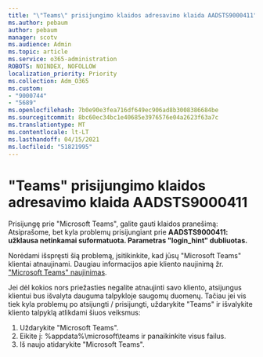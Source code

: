 ```yaml
---
title: "\"Teams\" prisijungimo klaidos adresavimo klaida AADSTS9000411"
ms.author: pebaum
author: pebaum
manager: scotv
ms.audience: Admin
ms.topic: article
ms.service: o365-administration
ROBOTS: NOINDEX, NOFOLLOW
localization_priority: Priority
ms.collection: Adm_O365
ms.custom:
- "9000744"
- "5689"
ms.openlocfilehash: 7b0e90e3fea716df649ec906ad8b3008386684be
ms.sourcegitcommit: 8bc60ec34bc1e40685e3976576e04a2623f63a7c
ms.translationtype: MT
ms.contentlocale: lt-LT
ms.lasthandoff: 04/15/2021
ms.locfileid: "51821995"
---
```

# <a name="addressing-teams-sign-in-error-aadsts9000411"></a>"Teams" prisijungimo klaidos adresavimo klaida AADSTS9000411

Prisijungę prie "Microsoft Teams", galite gauti klaidos pranešimą: Atsiprašome, bet kyla problemų prisijungiant prie **AADSTS9000411: užklausa netinkamai suformatuota. Parametras "login_hint" dubliuotas.**

Norėdami išspręsti šią problemą, įsitikinkite, kad jūsų "Microsoft Teams" klientai atnaujinami. Daugiau informacijos apie kliento naujinimą žr. ["Microsoft Teams" naujinimas](https://support.office.com/article/Update-Microsoft-Teams-535a8e4b-45f0-4f6c-8b3d-91bca7a51db1).

Jei dėl kokios nors priežasties negalite atnaujinti savo kliento, atsijungus klientui bus išvalyta dauguma talpykloje saugomų duomenų. Tačiau jei vis tiek kyla problemų po atsijungti / prisijungti, uždarykite "Teams" ir išvalykite kliento talpyklą atlikdami šiuos veiksmus:
1. Uždarykite "Microsoft Teams".
2. Eikite į: %appdata%\microsoft\teams ir panaikinkite visus failus.
3. Iš naujo atidarykite "Microsoft Teams".
